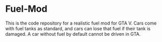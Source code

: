 # Fuel-Mod
This is the code repository for a realistic fuel mod for GTA V. Cars come with fuel tanks as standard, and cars can lose that fuel if their tank is damaged. A car without fuel by default cannot be driven in GTA.
